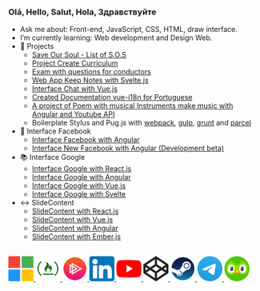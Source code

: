 ### Olá, Hello, Salut, Hola, Здравствуйте

- Ask me about: Front-end, JavaScript, CSS, HTML, draw interface.
- I’m currently learning: Web development and Design Web.
- 🌿 Projects
  * [Save Our Soul - List of S.O.S](https://lucasferreiralimax.github.io/save-our-soul)
  * [Project Create Curriculum](https://criar-curriculo.web.app?lang=en-US)
  * [Exam with questions for conductors](https://detran-simulador.web.app)
  * [Web App Keep Notes with Svelte.js](https://keep-cybernetically.web.app)
  * [Interface Chat with Vue.js](https://chat-vue-interface.web.app)
  * [Created Documentation vue-i18n for Portuguese](https://kazupon.github.io/vue-i18n/pt)
  * [A project of Poem with musical Instruments make music with Angular and Youtube API](https://rimandoaspoesias.web.app)
  * Boilerplate Stylus and Pug.js with [webpack](https://github.com/lucasferreiralimax/webpack_work), [gulp](https://github.com/lucasferreiralimax/gulp_work), [grunt](https://github.com/lucasferreiralimax/grunt_work) and [parcel](https://github.com/lucasferreiralimax/parcel_work)
- 📘 Interface Facebook
  * [Interface Facebook with Angular](https://angular-facebook.web.app)
  * [Interface New Facebook with Angular (Development beta)](https://angular-facebook-new.web.app)
- 📚 Interface Google
  * [Interface Google with React.js](https://g00gle-reactjs.web.app)
  * [Interface Google with Angular](https://g00gle-angular.web.app)
  * [Interface Google with Vue.js](https://g00gle-vue.web.app)
  * [Interface Google with Svelte](https://g00gle-svelte.web.app)
- ↔️ SlideContent
  * [SlideContent with React.js](https://slidecontent-reactjs.web.app)
  * [SlideContent with Vue.js](https://slidecontent-vuejs.web.app)
  * [SlideContent with Angular](https://angular-slidecontent.web.app)
  * [SlideContent with Ember.js](https://slidecontent-ember.web.app)

<br>

<a href="https://docs.microsoft.com/pt-br/users/lucasferreiralimax" target="_blank">
  <img alt="Lucas Ferreira de Lima Microsoft Docs Learn" width="50px" src="https://raw.githubusercontent.com/lucasferreiralimax/lucasferreiralimax/master/assets/microsoft-logo.svg" />
</a>
<a href="https://www.freecodecamp.org/lucasferreiralimax" target="_blank">
  <img alt="Lucas Ferreira de Lima FreeCodeCamp" width="50px" src="https://raw.githubusercontent.com/lucasferreiralimax/lucasferreiralimax/master/assets/freecodecamp-logo.png" />
</a>
<a href="https://app.pluralsight.com/profile/lucasferreiralimax" target="_blank">
  <img alt="Lucas Ferreira de Lima PluralSight" width="50px" src="https://raw.githubusercontent.com/lucasferreiralimax/lucasferreiralimax/master/assets/pluralsight-logo.png" />
</a>
<a href="https://www.linkedin.com/in/lucasferreiralimax" target="_blank">
  <img alt="Lucas Ferreira de Lima LinkdeIn" width="50px" src="https://raw.githubusercontent.com/lucasferreiralimax/lucasferreiralimax/master/assets/linkedin-logo.svg" />
</a>
<a href="https://www.youtube.com/channel/UCxvF9bQs3PAasQJoNfeX-og" target="_blank">
  <img alt="2L Rimando As Poesias Youtube" width="50px" src="https://raw.githubusercontent.com/lucasferreiralimax/lucasferreiralimax/master/assets/youtube-logo.svg" />
</a>
<a href="https://codepen.io/lucaslimax" target="_blank">
  <img alt="lucaslimax Codepen" width="50px" src="https://raw.githubusercontent.com/lucasferreiralimax/lucasferreiralimax/master/assets/codepen-logo.svg" />
</a>
<a href="https://steamcommunity.com/id/lucaslima1337" target="_blank">
  <img alt="2L steam games" width="50px" src="https://raw.githubusercontent.com/lucasferreiralimax/lucasferreiralimax/master/assets/steam-logo.png" />
</a>
<a href="https://t.me/lucasferreiralimax" target="_blank">
  <img alt="Lucas Telegram" width="50px" src="https://raw.githubusercontent.com/lucasferreiralimax/lucasferreiralimax/master/assets/telegram-logo.svg" />
</a>
<a href="https://www.duolingo.com/profile/ferreiralimax" target="_blank">
  <img alt="Lucas Duolingo" width="50px" src="https://raw.githubusercontent.com/lucasferreiralimax/lucasferreiralimax/master/assets/duolingo-logo.svg" />
</a>
